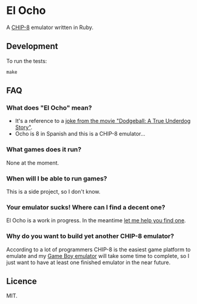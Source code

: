 # El Ocho

A [CHIP-8](http://en.wikipedia.org/wiki/CHIP-8) emulator written in Ruby.

## Development

To run the tests:

```
make
```

## FAQ

### What does "El Ocho" mean?

* It's a reference to a [joke from the movie "Dodgeball: A True Underdog
Story"][dodgeball].
* Ocho is 8 in Spanish and this is a CHIP-8 emulator...

[dodgeball]: http://www.imdb.com/title/tt0364725/trivia?item=tr0780467

### What games does it run?

None at the moment.

### When will I be able to run games?

This is a side project, so I don't know.

### Your emulator sucks! Where can I find a decent one?

El Ocho is a work in progress. In the meantime [let me help you find one][
emulators].

[emulators]: http://bit.ly/1hTlxEO

### Why do you want to build yet another CHIP-8 emulator?

According to a lot of programmers CHIP-8 is the easiest game platform to
emulate and my [Game Boy emulator][mimey] will take some time to complete, so I
just want to have at least one finished emulator in the near future.

[mimey]: https://github.com/janogonzalez/mimey

## Licence

MIT.
